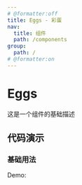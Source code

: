 ```yaml
---
# @formatter:off
title: Eggs - 彩蛋
nav:
  title: 组件
  path: /components
group:
  path: /
# @formatter:on
---
```


# Eggs

这是一个组件的基础描述

## 代码演示

### 基础用法

Demo:

<code src="./index.tsx"  />
